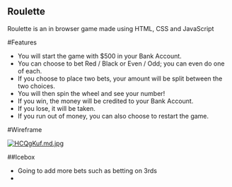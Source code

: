 ## Roulette

Roulette is an in browser game made using HTML, CSS and JavaScript

#Features
- You will start the game with $500 in your Bank Account.
- You can choose to bet Red / Black or Even / Odd; you can even do one of each.
- If you choose to place two bets, your amount will be split between the two choices.
- You will then spin the wheel and see your number!
- If you win, the money will be credited to your Bank Account.
- If you lose, it will be taken.
- If you run out of money, you can also choose to restart the game.

#Wireframe

[![HCQgKuf.md.jpg](https://iili.io/HCQgKuf.md.jpg)](https://freeimage.host/i/HCQgKuf)


##Icebox
- Going to add more bets such as betting on 3rds
- 

